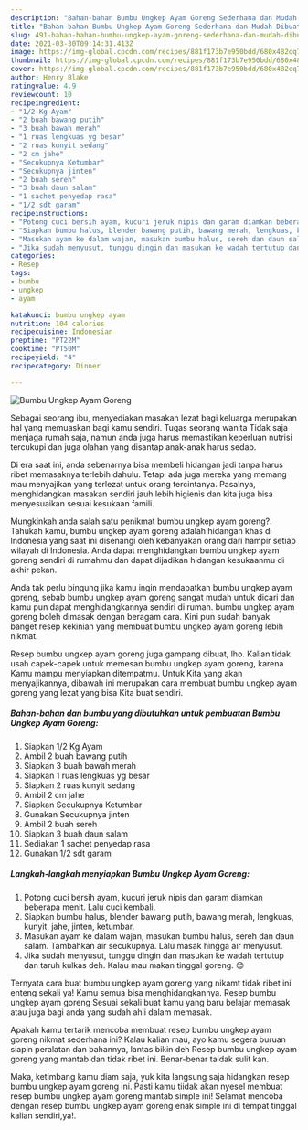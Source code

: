 ```yaml
---
description: "Bahan-bahan Bumbu Ungkep Ayam Goreng Sederhana dan Mudah Dibuat"
title: "Bahan-bahan Bumbu Ungkep Ayam Goreng Sederhana dan Mudah Dibuat"
slug: 491-bahan-bahan-bumbu-ungkep-ayam-goreng-sederhana-dan-mudah-dibuat
date: 2021-03-30T09:14:31.413Z
image: https://img-global.cpcdn.com/recipes/881f173b7e950bdd/680x482cq70/bumbu-ungkep-ayam-goreng-foto-resep-utama.jpg
thumbnail: https://img-global.cpcdn.com/recipes/881f173b7e950bdd/680x482cq70/bumbu-ungkep-ayam-goreng-foto-resep-utama.jpg
cover: https://img-global.cpcdn.com/recipes/881f173b7e950bdd/680x482cq70/bumbu-ungkep-ayam-goreng-foto-resep-utama.jpg
author: Henry Blake
ratingvalue: 4.9
reviewcount: 10
recipeingredient:
- "1/2 Kg Ayam"
- "2 buah bawang putih"
- "3 buah bawah merah"
- "1 ruas lengkuas yg besar"
- "2 ruas kunyit sedang"
- "2 cm jahe"
- "Secukupnya Ketumbar"
- "Secukupnya jinten"
- "2 buah sereh"
- "3 buah daun salam"
- "1 sachet penyedap rasa"
- "1/2 sdt garam"
recipeinstructions:
- "Potong cuci bersih ayam, kucuri jeruk nipis dan garam diamkan beberapa menit. Lalu cuci kembali."
- "Siapkan bumbu halus, blender bawang putih, bawang merah, lengkuas, kunyit, jahe, jinten, ketumbar."
- "Masukan ayam ke dalam wajan, masukan bumbu halus, sereh dan daun salam. Tambahkan air secukupnya. Lalu masak hingga air menyusut."
- "Jika sudah menyusut, tunggu dingin dan masukan ke wadah tertutup dan taruh kulkas deh. Kalau mau makan tinggal goreng. 😊"
categories:
- Resep
tags:
- bumbu
- ungkep
- ayam

katakunci: bumbu ungkep ayam 
nutrition: 104 calories
recipecuisine: Indonesian
preptime: "PT22M"
cooktime: "PT50M"
recipeyield: "4"
recipecategory: Dinner

---
```



![Bumbu Ungkep Ayam Goreng](https://img-global.cpcdn.com/recipes/881f173b7e950bdd/680x482cq70/bumbu-ungkep-ayam-goreng-foto-resep-utama.jpg)

Sebagai seorang ibu, menyediakan masakan lezat bagi keluarga merupakan hal yang memuaskan bagi kamu sendiri. Tugas seorang  wanita Tidak saja menjaga rumah saja, namun anda juga harus memastikan keperluan nutrisi tercukupi dan juga olahan yang disantap anak-anak harus sedap.

Di era  saat ini, anda sebenarnya bisa membeli hidangan jadi tanpa harus ribet memasaknya terlebih dahulu. Tetapi ada juga mereka yang memang mau menyajikan yang terlezat untuk orang tercintanya. Pasalnya, menghidangkan masakan sendiri jauh lebih higienis dan kita juga bisa menyesuaikan sesuai kesukaan famili. 



Mungkinkah anda salah satu penikmat bumbu ungkep ayam goreng?. Tahukah kamu, bumbu ungkep ayam goreng adalah hidangan khas di Indonesia yang saat ini disenangi oleh kebanyakan orang dari hampir setiap wilayah di Indonesia. Anda dapat menghidangkan bumbu ungkep ayam goreng sendiri di rumahmu dan dapat dijadikan hidangan kesukaanmu di akhir pekan.

Anda tak perlu bingung jika kamu ingin mendapatkan bumbu ungkep ayam goreng, sebab bumbu ungkep ayam goreng sangat mudah untuk dicari dan kamu pun dapat menghidangkannya sendiri di rumah. bumbu ungkep ayam goreng boleh dimasak dengan beragam cara. Kini pun sudah banyak banget resep kekinian yang membuat bumbu ungkep ayam goreng lebih nikmat.

Resep bumbu ungkep ayam goreng juga gampang dibuat, lho. Kalian tidak usah capek-capek untuk memesan bumbu ungkep ayam goreng, karena Kamu mampu menyiapkan ditempatmu. Untuk Kita yang akan menyajikannya, dibawah ini merupakan cara membuat bumbu ungkep ayam goreng yang lezat yang bisa Kita buat sendiri.

<!--inarticleads1-->

##### Bahan-bahan dan bumbu yang dibutuhkan untuk pembuatan Bumbu Ungkep Ayam Goreng:

1. Siapkan 1/2 Kg Ayam
1. Ambil 2 buah bawang putih
1. Siapkan 3 buah bawah merah
1. Siapkan 1 ruas lengkuas yg besar
1. Siapkan 2 ruas kunyit sedang
1. Ambil 2 cm jahe
1. Siapkan Secukupnya Ketumbar
1. Gunakan Secukupnya jinten
1. Ambil 2 buah sereh
1. Siapkan 3 buah daun salam
1. Sediakan 1 sachet penyedap rasa
1. Gunakan 1/2 sdt garam




<!--inarticleads2-->

##### Langkah-langkah menyiapkan Bumbu Ungkep Ayam Goreng:

1. Potong cuci bersih ayam, kucuri jeruk nipis dan garam diamkan beberapa menit. Lalu cuci kembali.
1. Siapkan bumbu halus, blender bawang putih, bawang merah, lengkuas, kunyit, jahe, jinten, ketumbar.
1. Masukan ayam ke dalam wajan, masukan bumbu halus, sereh dan daun salam. Tambahkan air secukupnya. Lalu masak hingga air menyusut.
1. Jika sudah menyusut, tunggu dingin dan masukan ke wadah tertutup dan taruh kulkas deh. Kalau mau makan tinggal goreng. 😊




Ternyata cara buat bumbu ungkep ayam goreng yang nikamt tidak ribet ini enteng sekali ya! Kamu semua bisa menghidangkannya. Resep bumbu ungkep ayam goreng Sesuai sekali buat kamu yang baru belajar memasak atau juga bagi anda yang sudah ahli dalam memasak.

Apakah kamu tertarik mencoba membuat resep bumbu ungkep ayam goreng nikmat sederhana ini? Kalau kalian mau, ayo kamu segera buruan siapin peralatan dan bahannya, lantas bikin deh Resep bumbu ungkep ayam goreng yang mantab dan tidak ribet ini. Benar-benar taidak sulit kan. 

Maka, ketimbang kamu diam saja, yuk kita langsung saja hidangkan resep bumbu ungkep ayam goreng ini. Pasti kamu tiidak akan nyesel membuat resep bumbu ungkep ayam goreng mantab simple ini! Selamat mencoba dengan resep bumbu ungkep ayam goreng enak simple ini di tempat tinggal kalian sendiri,ya!.


